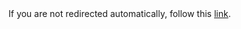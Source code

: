 <!DOCTYPE html>
<html lang="en">
  <head>
    <meta charset="UTF-8" />
    <meta http-equiv="refresh" content="0; url=https://www.umgeeks.com/professional-import-car-repair-services/" />
    <script>
      window.location.href = "https://www.umgeeks.com/professional-import-car-repair-services/";
    </script>
    <title>Redirecting...</title>
  </head>
  <body>
    If you are not redirected automatically, follow this
    <a href="https://www.umgeeks.com/professional-import-car-repair-services/">link</a>.
  </body>
</html>

